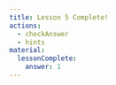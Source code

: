 ```yaml
---
title: Lesson 5 Complete!
actions:
  - checkAnswer
  - hints
material:
  lessonComplete:
    answer: 1
---
```

